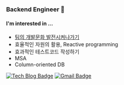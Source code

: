 ### Backend Engineer 👋

#### I'm interested in ...

- [팀의 개발문화 발전시켜나가기](https://taes-k.github.io/2020/04/08/good-development-culture/)
- 효율적인 자원의 활용, Reactive programming
- 효과적인 테스트코드 작성하기
- MSA
- Column-oriented DB

[![Tech Blog Badge](http://img.shields.io/badge/-Tech%20blog-black?style=flat-square&logo=github&link=https://taes-k.github.io/)](https://taes-k.github.io/)
[![Gmail Badge](https://img.shields.io/badge/Gmail-d14836?style=flat-square&logo=Gmail&logoColor=white&link=mailto:cobura12@gmail.com)](mailto:cobura12@gmail.com)
	

  
<!--
**taes-k/taes-k** is a ✨ _special_ ✨ repository because its `README.md` (this file) appears on your GitHub profile.

Here are some ideas to get you started:

- 🔭 I’m currently working on ...
- 🌱 I’m currently learning ...
- 👯 I’m looking to collaborate on ...
- 🤔 I’m looking for help with ...
- 💬 Ask me about ...
- 📫 How to reach me: ...
- 😄 Pronouns: ...
- ⚡ Fun fact: ...
-->
